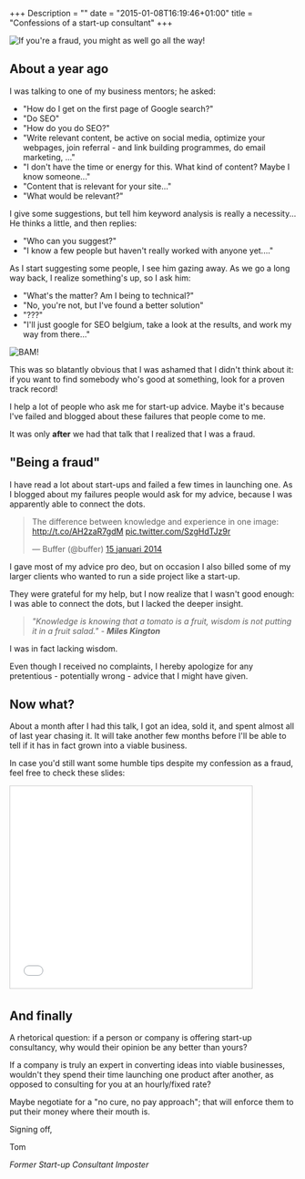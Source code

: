 +++
Description = ""
date = "2015-01-08T16:19:46+01:00"
title = "Confessions of a start-up consultant"
+++

![If you're a fraud, you might as well go all the way!](http://media.salon.com/2014/01/wolf_wall_street2.jpg)

## About a year ago

I was talking to one of my business mentors; he asked:

- "How do I get on the first page of Google search?"
- "Do SEO"
- "How do you do SEO?"
- "Write relevant content, be active on social media, optimize your webpages, join referral - and link building  programmes, do email marketing, ..."
- "I don't have the time or energy for this. What kind of content? Maybe I know someone..."
- "Content that is relevant for your site..."
- "What would be relevant?"

I give some suggestions, but tell him keyword analysis is really a necessity...
He thinks a little, and then replies:

- "Who can you suggest?"
- "I know a few people but haven't really worked with anyone yet...."

As I start suggesting some people, I see him gazing away. As we go a long way back, I realize something's up, so I ask him:

- "What's the matter? Am I being to technical?"
- "No, you're not, but I've found a better solution"
- "???"
- "I'll just google for SEO belgium, take a look at the results, and work my way from there..."

![BAM!](http://www.ademloos.be/sites/default/files/imagecache/voorvertoning-afbeeldingen-180x180px/bamgedr_0.jpg)

This was so blatantly obvious that I was ashamed that I didn't think about it: if you want to find somebody who's good at something, look for a proven track record! 

I help a lot of people who ask me for start-up advice. Maybe it's because I've failed and blogged about these failures that people come to me. 

It was only **after** we had that talk that I realized that I was a fraud.

## "Being a fraud"

I have read a lot about start-ups and failed a few times in launching one. As I blogged about my failures people would ask for my advice, because I was apparently able to connect the dots.

<blockquote class="twitter-tweet" lang="nl"><p>The difference between knowledge and experience in one image: <a href="http://t.co/AH2zaR7gdM">http://t.co/AH2zaR7gdM</a> <a href="http://t.co/SzgHdTJz9r">pic.twitter.com/SzgHdTJz9r</a></p>&mdash; Buffer (@buffer) <a href="https://twitter.com/buffer/status/423592231371833345">15 januari 2014</a></blockquote>
<script async src="//platform.twitter.com/widgets.js" charset="utf-8"></script>

I gave most of my advice pro deo, but on occasion I also billed some of my larger clients who wanted to run a side project like a start-up.

They were grateful for my help, but I now realize that I wasn't good enough: I was able to connect the dots, but I lacked the deeper insight.

>_"Knowledge is knowing that a tomato is a fruit, wisdom is not putting it in a fruit salad."_
> _- **Miles Kington**_

 I was in fact lacking wisdom.

Even though I received no complaints, I hereby apologize for any pretentious - potentially wrong - advice that I might have given.

## Now what?

About a month after I had this talk, I got an idea, sold it, and spent almost all of last year chasing it. It will take another few months before I'll be able to tell if it has in fact grown into a viable business.

In case you'd still want some humble tips despite my confession as a fraud, feel free to check these slides:

<iframe src="//www.slideshare.net/slideshow/embed_code/41626693" width="425" height="355" frameborder="0" marginwidth="0" marginheight="0" scrolling="no" style="border:1px solid #CCC; border-width:1px; margin-bottom:5px; max-width: 100%;" allowfullscreen> </iframe> 

## And finally

A rhetorical question: if a person or company is offering start-up consultancy, why would their opinion be any better than yours?

If a company is truly an expert in converting ideas into viable businesses, wouldn't they spend their time launching one product after another, as opposed to consulting for you at an hourly/fixed rate?

Maybe negotiate for a "no cure, no pay approach"; that will enforce them to put their money where their mouth is.


Signing off,

Tom

_Former Start-up Consultant Imposter_